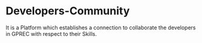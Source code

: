 # Developers-Community

It is a Platform which establishes a connection to collaborate the developers in GPREC with respect to their Skills.
